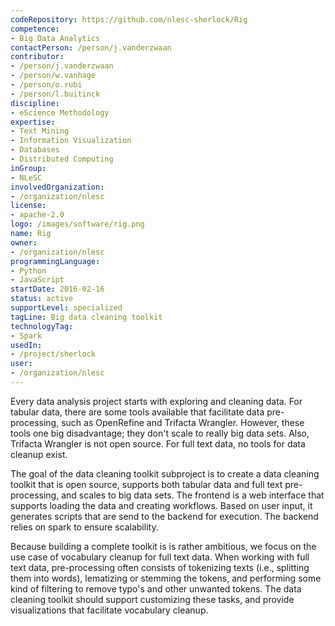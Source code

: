 ```yaml
---
codeRepository: https://github.com/nlesc-sherlock/Rig
competence:
- Big Data Analytics
contactPerson: /person/j.vanderzwaan
contributor:
- /person/j.vanderzwaan
- /person/w.vanhage
- /person/o.rubi
- /person/l.buitinck
discipline:
- eScience Methodology
expertise:
- Text Mining
- Information Visualization
- Databases
- Distributed Computing
inGroup:
- NLeSC
involvedOrganization:
- /organization/nlesc
license:
- apache-2.0
logo: /images/software/rig.png
name: Rig
owner:
- /organization/nlesc
programmingLanguage:
- Python
- JavaScript
startDate: 2016-02-16
status: active
supportLevel: specialized
tagLine: Big data cleaning toolkit
technologyTag:
- Spark
usedIn:
- /project/sherlock
user:
- /organization/nlesc
---
```

Every data analysis project starts with exploring and cleaning data. For tabular data, there are some tools available that facilitate data pre-processing, such as OpenRefine and Trifacta Wrangler. However, these tools one big disadvantage; they don't scale to really big data sets. Also, Trifacta Wrangler is not open source. For full text data, no tools for data cleanup exist.

The goal of the data cleaning toolkit subproject is to create a data cleaning toolkit that is open source, supports both tabular data and full text pre-processing, and scales to big data sets. The frontend is a web interface that supports loading the data and creating workflows. Based on user input, it generates scripts that are send to the backend for execution. The backend relies on spark to ensure scalability.

Because building a complete toolkit is is rather ambitious, we focus on the use case of vocabulary cleanup for full text data. When working with full text data, pre-processing often consists of tokenizing texts (i.e., splitting them into words), lematizing or stemming the tokens, and performing some kind of filtering to remove typo's and other unwanted tokens. The data cleaning toolkit should support customizing these tasks, and provide visualizations that facilitate vocabulary cleanup.
